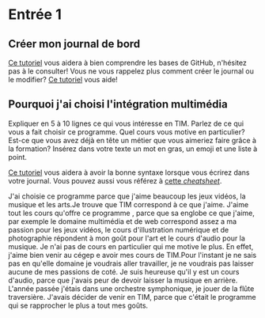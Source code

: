 # Entrée 1
## Créer mon journal de bord
[Ce tutoriel](https://guides.github.com/activities/hello-world/) vous aidera à bien comprendre les bases de GitHub, n'hésitez pas à le consulter!
Vous ne vous rappelez plus comment créer le journal ou le modifier? [Ce tutoriel](https://youtu.be/lX3bpuLK_Sg) vous aide! 

## Pourquoi j'ai choisi l'intégration multimédia
Expliquer en 5 à 10 lignes ce qui vous intéresse en TIM. Parlez de ce qui vous a fait choisir ce programme. Quel cours vous motive en particulier? Est-ce que vous avez déjà en tête un métier que vous aimeriez faire grâce à la formation? Insérez dans votre texte un mot en gras, un emoji et une liste à point. 

[Ce tutoriel](https://guides.github.com/features/mastering-markdown/) vous aidera à avoir la bonne syntaxe lorsque vous écrirez dans votre journal. Vous pouvez aussi vous référez à [cette *cheatsheet*](https://github.com/tchapi/markdown-cheatsheet/blob/master/README.md). 


J'ai choisie ce programme parce que j'aime beaucoup les jeux vidéos, la musique et les arts.Je trouve que TIM correspond à ce que j'aime. J'aime tout les cours qu'offre ce programme , parce que sa englobe ce que j'aime, par exemple le domaine multimédia et de web correspond assez a ma passion pour les jeux vidéos, le cours d'illustration numérique et de photographie répondent à mon goût pour l'art et le cours d'audio pour la musique. Je n'ai pas de cours en particulier qui me motive le plus. En effet, j'aime bien venir au cégep e avoir mes cours de TIM.Pour l'instant je ne sais pas en qu'elle domaine je voudrais aller travailler, je ne voudrais pas laisser aucune de mes passions de coté. Je suis heureuse qu'il y est un cours d'audio, parce que j'avais peur de devoir laisser la musique en arrière. L'année passée j'étais dans une orchestre symphonique, je jouer de la flûte traversière. J'avais décider de venir en TIM, parce que c'était le programme qui se rapprocher le plus a tout mes goûts. 
